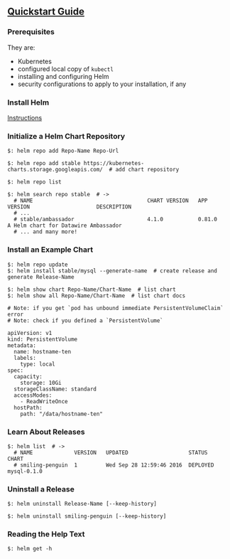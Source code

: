 ## [Quickstart Guide](https://helm.sh/docs/intro/quickstart/)

### Prerequisites

They are:
* Kubernetes
* configured local copy of `kubectl`
* installing and configuring Helm
* security configurations to apply to your installation, if any

### Install Helm

[Instructions](../Installing)

### Initialize a Helm Chart Repository

```
$: helm repo add Repo-Name Repo-Url

$: helm repo add stable https://kubernetes-charts.storage.googleapis.com/  # add chart repository

$: helm repo list
```

```
$: helm search repo stable  # ->
  # NAME                                    CHART VERSION   APP VERSION                     DESCRIPTION
  # ...
  # stable/ambassador                       4.1.0           0.81.0                          A Helm chart for Datawire Ambassador
  # ... and many more!
```

### Install an Example Chart

```
$: helm repo update
$: helm install stable/mysql --generate-name  # create release and generate Release-Name

$: helm show chart Repo-Name/Chart-Name  # list chart
$: helm show all Repo-Name/Chart-Name  # list chart docs
```

```
# Note: if you get `pod has unbound immediate PersistentVolumeClaim` error
# Note: check if you defined a `PersistentVolume`
```

```
apiVersion: v1
kind: PersistentVolume
metadata:
  name: hostname-ten
  labels:
    type: local
spec:
  capacity:
    storage: 10Gi
  storageClassName: standard
  accessModes:
    - ReadWriteOnce
  hostPath:
    path: "/data/hostname-ten"
```

### Learn About Releases

```
$: helm list  # ->
  # NAME             VERSION   UPDATED                   STATUS    CHART
  # smiling-penguin  1         Wed Sep 28 12:59:46 2016  DEPLOYED  mysql-0.1.0
```

### Uninstall a Release


```
$: helm uninstall Release-Name [--keep-history]

$: helm uninstall smiling-penguin [--keep-history]
```

### Reading the Help Text

```
$: helm get -h
```
